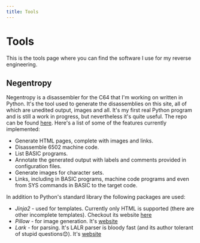 ```yaml
---
title: Tools
---
```


# Tools

This is the tools page where you can find the software I use for my reverse engineering.

## Negentropy

Negentropy is a disassembler for the C64 that I'm working on written in Python. It's the tool used to generate the disassemblies on this site, all of which are unedited output, images and all. It's my first real Python program and is still a work in progress, but nevertheless it's quite useful. The repo can be found [here](https://github.com/shewitt-au/negentropy). Here's a list of some of the features currently implemented:
* Generate HTML pages, complete with images and links.
* Disassemble 6502 machine code.
* List BASIC programs.
* Annotate the generated output with labels and comments provided in configuration files.
* Generate images for character sets.
* Links, including in BASIC programs, machine code programs and even from SYS commands in BASIC to the target code.

In addition to Python's standard library the following packages are used:
* *Jinja2* - used for templates. Currently only HTML is supported (there are other incomplete templates). Checkout its website [here](http://jinja.pocoo.org/)
* *Pillow* - for image generation. It's [website](https://python-pillow.org/)
* *Lark* - for parsing. It's LALR parser is bloody fast (and its author tolerant of stupid questions😊). It's [website](https://github.com/lark-parser/lark)
